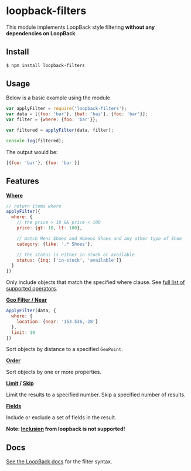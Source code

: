 # loopback-filters

This module implements LoopBack style filtering **without any dependencies on
LoopBack**.

## Install

```sh
$ npm install loopback-filters
```

## Usage

Below is a basic example using the module

```js
var applyFilter = require('loopback-filters');
var data = [{foo: 'bar'}, {bat: 'baz'}, {foo: 'bar'}];
var filter = {where: {foo: 'bar'}};

var filtered = applyFilter(data, filter);

console.log(filtered);
```

The output would be:

```js
[{foo: 'bar'}, {foo: 'bar'}]
```

## Features

**[Where](http://docs.strongloop.com/display/public/LB/Where+filter)**

```js
// return items where
applyFilter({
  where: {
    // the price > 10 && price < 100
    price: {gt: 10, lt: 100},

    // match Mens Shoes and Womens Shoes and any other type of Shoe
    category: {like: '.* Shoes'},

    // the status is either in-stock or available
    status: {inq: ['in-stock', 'available']}
  }
})
```

Only include objects that match the specified where clause. See [full list of supported operators](http://docs.strongloop.com/display/public/LB/Where+filter#Wherefilter-Operators).

**[Geo Filter / Near](http://docs.strongloop.com/display/public/LB/Where+filter#Wherefilter-near)**

```js
applyFilter(data, {
  where: {
    location: {near: '153.536,-28'}
  },
  limit: 10
})
```

Sort objects by distance to a specified `GeoPoint`.

**[Order](http://docs.strongloop.com/display/public/LB/Order+filter)**

Sort objects by one or more properties.

**[Limit](http://docs.strongloop.com/display/public/LB/Limit+filter) / [Skip](http://docs.strongloop.com/display/public/LB/Skip+filter)**

Limit the results to a specified number. Skip a specified number of results.

**[Fields](http://docs.strongloop.com/display/public/LB/Fields+filter)**

Include or exclude a set of fields in the result.

**Note: [Inclusion](http://docs.strongloop.com/display/public/LB/Include+filter) from loopback is not supported!**

## Docs

[See the LoopBack docs](http://docs.strongloop.com/display/public/LB/Querying+data) for the filter syntax.